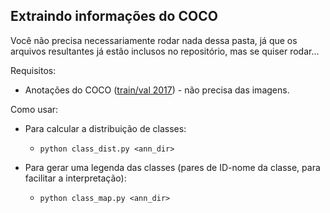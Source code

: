 ## Extraindo informações do COCO

Você não precisa necessariamente rodar nada dessa pasta, já que os arquivos resultantes já estão inclusos no repositório, mas se quiser rodar...

Requisitos:
* Anotações do COCO ([train/val 2017](https://cocodataset.org/#download)) - não precisa das imagens.

Como usar:
* Para calcular a distribuição de classes:
    * `python class_dist.py <ann_dir>`

* Para gerar uma legenda das classes (pares de ID-nome da classe, para facilitar a interpretação):
    * `python class_map.py <ann_dir>`